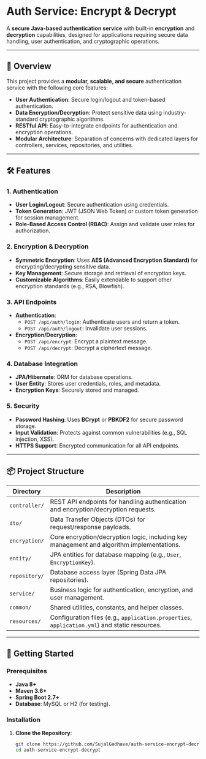 # Auth Service: Encrypt & Decrypt

A **secure Java-based authentication service** with built-in **encryption** and **decryption** capabilities, designed for applications requiring secure data handling, user authentication, and cryptographic operations.

---

## 📌 Overview

This project provides a **modular, scalable, and secure** authentication service with the following core features:
- **User Authentication**: Secure login/logout and token-based authentication.
- **Data Encryption/Decryption**: Protect sensitive data using industry-standard cryptographic algorithms.
- **RESTful API**: Easy-to-integrate endpoints for authentication and encryption operations.
- **Modular Architecture**: Separation of concerns with dedicated layers for controllers, services, repositories, and utilities.

---

## 🛠️ Features

### 1. **Authentication**
- **User Login/Logout**: Secure authentication using credentials.
- **Token Generation**: JWT (JSON Web Token) or custom token generation for session management.
- **Role-Based Access Control (RBAC)**: Assign and validate user roles for authorization.

### 2. **Encryption & Decryption**
- **Symmetric Encryption**: Uses **AES (Advanced Encryption Standard)** for encrypting/decrypting sensitive data.
- **Key Management**: Secure storage and retrieval of encryption keys.
- **Customizable Algorithms**: Easily extendable to support other encryption standards (e.g., RSA, Blowfish).

### 3. **API Endpoints**
- **Authentication**:
  - `POST /api/auth/login`: Authenticate users and return a token.
  - `POST /api/auth/logout`: Invalidate user sessions.
- **Encryption/Decryption**:
  - `POST /api/encrypt`: Encrypt a plaintext message.
  - `POST /api/decrypt`: Decrypt a ciphertext message.

### 4. **Database Integration**
- **JPA/Hibernate**: ORM for database operations.
- **User Entity**: Stores user credentials, roles, and metadata.
- **Encryption Keys**: Securely stored and managed.

### 5. **Security**
- **Password Hashing**: Uses **BCrypt** or **PBKDF2** for secure password storage.
- **Input Validation**: Protects against common vulnerabilities (e.g., SQL injection, XSS).
- **HTTPS Support**: Encrypted communication for all API endpoints.

---

## 📦 Project Structure

<custom-element data-json="%7B%22type%22%3A%22table-metadata%22%2C%22attributes%22%3A%7B%22title%22%3A%22Project%20Structure%22%7D%7D" />

| Directory          | Description                                                                                     |
|--------------------|-------------------------------------------------------------------------------------------------|
| `controller/`      | REST API endpoints for handling authentication and encryption/decryption requests.             |
| `dto/`             | Data Transfer Objects (DTOs) for request/response payloads.                                      |
| `encryption/`      | Core encryption/decryption logic, including key management and algorithm implementations.      |
| `entity/`          | JPA entities for database mapping (e.g., `User`, `EncryptionKey`).                               |
| `repository/`      | Database access layer (Spring Data JPA repositories).                                            |
| `service/`         | Business logic for authentication, encryption, and user management.                           |
| `common/`          | Shared utilities, constants, and helper classes.                                                |
| `resources/`       | Configuration files (e.g., `application.properties`, `application.yml`) and static resources.   |

---

## 🚀 Getting Started

### Prerequisites
- **Java 8+**
- **Maven 3.6+**
- **Spring Boot 2.7+**
- **Database**: MySQL or H2 (for testing).

### Installation

1. **Clone the Repository**:
   ```bash
   git clone https://github.com/SujalGadhave/auth-service-encrypt-decrypt.git
   cd auth-service-encrypt-decrypt
